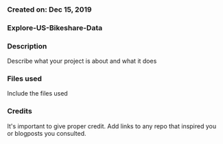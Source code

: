 ### Created on:	Dec 15, 2019


### Explore-US-Bikeshare-Data


### Description
Describe what your project is about and what it does

### Files used
Include the files used

### Credits
It's important to give proper credit. Add links to any repo that inspired you or blogposts you consulted.
